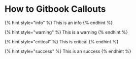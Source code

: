 # How to Gitbook Callouts

{% hint style="info" %}
 This is an info
{% endhint %}

{% hint style="warning" %}
 This is a warning
{% endhint %}

{% hint style="critical" %}
 This is critical
{% endhint %}

{% hint style="success" %}
 This is an success
{% endhint %}
